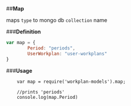 ##**Map**

maps `type` to mongo db `collection` name


###**Definition**
``` javascript
var map = { 
        Period: "periods",
        UserWorkplan: "user-workplans" 
}
``` 



###**Usage**

```
    var map = require('workplan-models').map;
    
    //prints 'periods'
    console.log(map.Period)
```